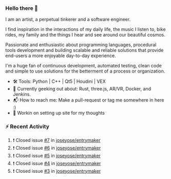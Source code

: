 ### Hello there 👋

I am an artist, a perpetual tinkerer and a software engineer.

I find inspiration in the interactions of my daily life, the music I listen to, bike rides, my family and the things I hear and see around our beautiful cosmos. 

Passionate and enthusiastic about programming languages, procedural tools development and building scalable and reliable solutions that provide end-users a more enjoyable day-to-day experience. 

I'm a huge fan of continuous development, automated testing, clean code and simple to use solutions for the betterment of a process or organization. 

- 🛠 Tools: Python | C++ | Qt5 | Houdini | VEX
- 📔 Currently geeking out about: Rust, three.js, AR/VR, Docker, and Jenkins.
- 📬 How to reach me: Make a pull-request or tag me somewhere in here :)
- 📝 Workin on setting up site for my thoughts

### :zap: Recent Activity

<!--START_SECTION:activity-->
1. ❗️ Closed issue [#7](https://github.com/joseyose/entrymaker/issues/7) in [joseyose/entrymaker](https://github.com/joseyose/entrymaker)
2. ❗️ Closed issue [#6](https://github.com/joseyose/entrymaker/issues/6) in [joseyose/entrymaker](https://github.com/joseyose/entrymaker)
3. ❗️ Closed issue [#5](https://github.com/joseyose/entrymaker/issues/5) in [joseyose/entrymaker](https://github.com/joseyose/entrymaker)
4. ❗️ Closed issue [#4](https://github.com/joseyose/entrymaker/issues/4) in [joseyose/entrymaker](https://github.com/joseyose/entrymaker)
5. ❗️ Closed issue [#3](https://github.com/joseyose/entrymaker/issues/3) in [joseyose/entrymaker](https://github.com/joseyose/entrymaker)
<!--END_SECTION:activity-->
